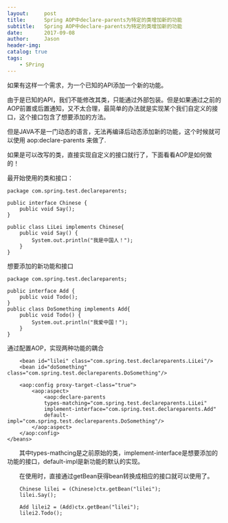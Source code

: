 ```yaml
---
layout:     post
title:      Spring AOP中declare-parents为特定的类增加新的功能
subtitle:   Spring AOP中declare-parents为特定的类增加新的功能
date:       2017-09-08
author:     Jason
header-img: 
catalog: true
tags:
    - SPring
---
```



如果有这样一个需求，为一个已知的API添加一个新的功能。

由于是已知的API，我们不能修改其类，只能通过外部包装。但是如果通过之前的AOP前置或后置通知，又不太合理，最简单的办法就是实现某个我们自定义的接口，这个接口包含了想要添加的方法。

但是JAVA不是一门动态的语言，无法再编译后动态添加新的功能，这个时候就可以使用 aop:declare-parents 来做了.

如果是可以改写的类，直接实现自定义的接口就行了，下面看看AOP是如何做的！

最开始使用的类和接口：
```
package com.spring.test.declareparents;

public interface Chinese {
    public void Say();
}
```
```
public class LiLei implements Chinese{
    public void Say() {
        System.out.println("我是中国人！");
    }
}
```
想要添加的新功能和接口
```
package com.spring.test.declareparents;

public interface Add {
    public void Todo();
}
public class DoSomething implements Add{
    public void Todo() {
        System.out.println("我爱中国！");
    }
}
```
通过配置AOP，实现两种功能的耦合
```
    <bean id="lilei" class="com.spring.test.declareparents.LiLei"/>
    <bean id="doSomething" class="com.spring.test.declareparents.DoSomething"/>
    
    <aop:config proxy-target-class="true">
        <aop:aspect>
            <aop:declare-parents 
            types-matching="com.spring.test.declareparents.LiLei"
            implement-interface="com.spring.test.declareparents.Add" 
            default-impl="com.spring.test.declareparents.DoSomething"/>
        </aop:aspect>
    </aop:config>
</beans>
```
　　其中types-mathcing是之前原始的类，implement-interface是想要添加的功能的接口，default-impl是新功能的默认的实现。

　　在使用时，直接通过getBean获得bean转换成相应的接口就可以使用了。
```
    Chinese lilei = (Chinese)ctx.getBean("lilei");
    lilei.Say();

    Add lilei2 = (Add)ctx.getBean("lilei");
    lilei2.Todo();
```
 


